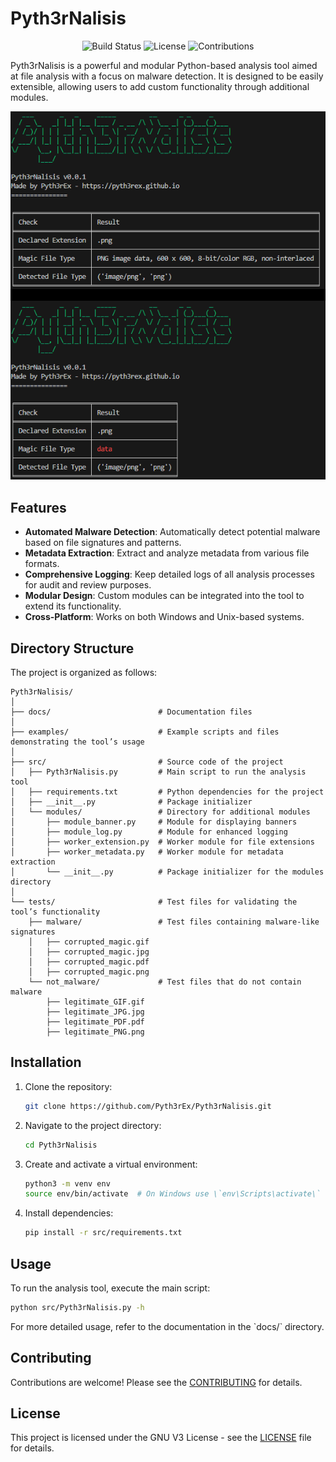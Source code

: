 
# Pyth3rNalisis

<div align="center">

![Build Status](https://img.shields.io/badge/build-passing-brightgreen)
![License](https://img.shields.io/badge/license-GNU-green)
![Contributions](https://img.shields.io/badge/contributions-welcome-orange)

</div>

Pyth3rNalisis is a powerful and modular Python-based analysis tool aimed at file analysis with a focus on malware detection. It is designed to be easily extensible, allowing users to add custom functionality through additional modules.
<div align="center">

![image](https://raw.githubusercontent.com/Pyth3rEx/Pyth3rNalisis/main/examples/test.png)
</div>

## Features

- **Automated Malware Detection**: Automatically detect potential malware based on file signatures and patterns.
- **Metadata Extraction**: Extract and analyze metadata from various file formats.
- **Comprehensive Logging**: Keep detailed logs of all analysis processes for audit and review purposes.
- **Modular Design**: Custom modules can be integrated into the tool to extend its functionality.
- **Cross-Platform**: Works on both Windows and Unix-based systems.

## Directory Structure

The project is organized as follows:

```
Pyth3rNalisis/
│
├── docs/                        # Documentation files
│
├── examples/                    # Example scripts and files demonstrating the tool’s usage
│
├── src/                         # Source code of the project
│   ├── Pyth3rNalisis.py         # Main script to run the analysis tool
│   ├── requirements.txt         # Python dependencies for the project
│   ├── __init__.py              # Package initializer
│   └── modules/                 # Directory for additional modules
│       ├── module_banner.py     # Module for displaying banners
│       ├── module_log.py        # Module for enhanced logging
│       ├── worker_extension.py  # Worker module for file extensions
│       ├── worker_metadata.py   # Worker module for metadata extraction
│       └── __init__.py          # Package initializer for the modules directory
│
└── tests/                       # Test files for validating the tool’s functionality
    ├── malware/                 # Test files containing malware-like signatures
    │   ├── corrupted_magic.gif
    │   ├── corrupted_magic.jpg
    │   ├── corrupted_magic.pdf
    │   ├── corrupted_magic.png
    └── not_malware/             # Test files that do not contain malware
        ├── legitimate_GIF.gif
        ├── legitimate_JPG.jpg
        ├── legitimate_PDF.pdf
        ├── legitimate_PNG.png
```

## Installation

1. Clone the repository:
   ```bash
   git clone https://github.com/Pyth3rEx/Pyth3rNalisis.git
   ```
2. Navigate to the project directory:
   ```bash
   cd Pyth3rNalisis
   ```
3. Create and activate a virtual environment:
   ```bash
   python3 -m venv env
   source env/bin/activate  # On Windows use \`env\Scripts\activate\`
   ```
4. Install dependencies:
   ```bash
   pip install -r src/requirements.txt
   ```

## Usage

To run the analysis tool, execute the main script:

```bash
python src/Pyth3rNalisis.py -h
```

For more detailed usage, refer to the documentation in the \`docs/\` directory.

## Contributing

Contributions are welcome! Please see the [CONTRIBUTING](CONTRIBUTING.md) for details.

## License

This project is licensed under the GNU V3 License - see the [LICENSE](LICENSE) file for details.
